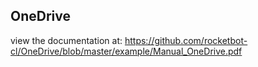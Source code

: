 ## OneDrive

 view the documentation at: https://github.com/rocketbot-cl/OneDrive/blob/master/example/Manual_OneDrive.pdf